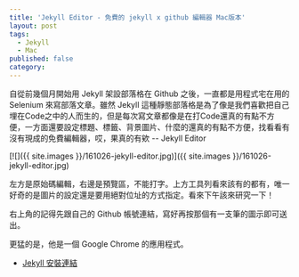 ```yaml
---
title: 'Jekyll Editor - 免費的 jekyll x github 編輯器 Mac版本'
layout: post
tags:
  - Jekyll
  - Mac
published: false
category: 
---
```

自從前幾個月開始用 Jekyll 架設部落格在 Github 之後，一直都是用程式宅在用的 Selenium 來寫部落文章。雖然 Jekyll 這種靜態部落格是為了像是我們喜歡把自己埋在Code之中的人而生的，但是每次寫文章都像是在打Code還真的有點不方便，一方面還要設定標題、標籤、背景圖片、什麼的還真的有點不方便，找看看有沒有現成的免費編輯器，哎，果真的有欸 -- Jekyll Editor


[![]({{ site.images }}/161026-jekyll-editor.jpg)]({{ site.images }}/161026-jekyll-editor.jpg)

左方是原始碼編輯，右邊是預覽區，不能打字。上方工具列看來該有的都有，唯一好奇的是圖片的設定還是要用絕對位址的方式指定。看來下午該來研究一下！

右上角的記得先跟自己的 Github 帳號連結，寫好再按那個有一支筆的圖示即可送出。

更猛的是，他是一個 Google Chrome 的應用程式。
- [Jekyll 安裝連結][https://chrome.google.com/webstore/detail/jekyll-editor/dfdkgbhjmllemfblfoohhehdigokocme]








[https://chrome.google.com/webstore/detail/jekyll-editor/dfdkgbhjmllemfblfoohhehdigokocme]: https://chrome.google.com/webstore/detail/jekyll-editor/dfdkgbhjmllemfblfoohhehdigokocme